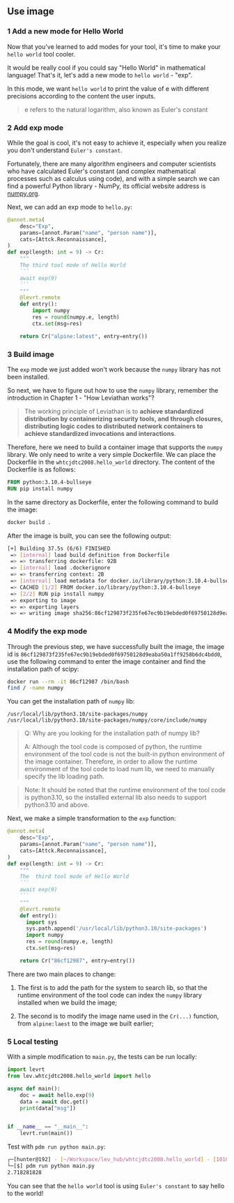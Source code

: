 ## Use image

### 1 Add a new mode for Hello World

Now that you've learned to add modes for your tool, it's time to make your `hello world` tool cooler.

It would be really cool if you could say "Hello World" in mathematical language! That's it, let's add a new mode to `hello world` - "exp".

In this mode, we want `hello world` to print the value of e with different precisions according to the content the user inputs.

> e refers to the natural logarithm, also known as Euler's constant

### 2 Add exp mode
While the goal is cool, it's not easy to achieve it, especially when you realize you don't understand `Euler's constant`.

Fortunately, there are many algorithm engineers and computer scientists who have calculated Euler's constant (and complex mathematical processes such as calculus using code), and with a simple search we can find a powerful Python library - NumPy, its official website address is [numpy.org](https://numpy.org/).

Next, we can add an exp mode to `hello.py`:

```python
@annot.meta(
    desc="Exp",
    params=[annot.Param("name", "person name")],
    cats=[Attck.Reconnaissance],
)
def exp(length: int = 9) -> Cr:
    """
    The third tool mode of Hello World
    ```
    await exp(9)
    ```
    """
    @levrt.remote
    def entry():
        import numpy
        res = round(numpy.e, length)
        ctx.set(msg=res)

    return Cr("alpine:latest", entry=entry())
```

### 3 Build image

The `exp` mode we just added won't work because the `numpy` library has not been installed.

So next, we have to figure out how to use the `numpy` library, remember the introduction in Chapter 1 - "How Leviathan works"?

> The working principle of Leviathan is to **achieve standardized distribution by containerizing security tools, and through closures, distributing logic codes to distributed network containers to achieve standardized invocations and interactions**.

Therefore, here we need to build a container image that supports the `numpy` library. We only need to write a very simple Dockerfile. We can place the Dockerfile in the `whtcjdtc2008.hello_world` directory. The content of the Dockerfile is as follows:

```Dockerfile
FROM python:3.10.4-bullseye
RUN pip install numpy
```

In the same directory as Dockerfile, enter the following command to build the image:

```bash
docker build .
```

After the image is built, you can see the following output:

```bash
[+] Building 37.5s (6/6) FINISHED
 => [internal] load build definition from Dockerfile                                           0.1s
 => => transferring dockerfile: 92B                                                            0.0s
 => [internal] load .dockerignore                                                              0.0s
 => => transferring context: 2B                                                                0.0s
 => [internal] load metadata for docker.io/library/python:3.10.4-bullseye                      0.0s
 => CACHED [1/2] FROM docker.io/library/python:3.10.4-bullseye                                 0.0s
 => [2/2] RUN pip install numpy                                                               35.3s
 => exporting to image                                                                         2.0s
 => => exporting layers                                                                        1.9s
 => => writing image sha256:86cf129873f235fe67ec9b19ebded0f69750128d9eaba50a1ff9258b6dc4bdd0   0.0s
```

### 4 Modify the exp mode

Through the previous step, we have successfully built the image, the image id is `86cf129873f235fe67ec9b19ebded0f69750128d9eaba50a1ff9258b6dc4bdd0`, use the following command to enter the image container and find the installation path of scipy:

```bash
docker run --rm -it 86cf12987 /bin/bash
find / -name numpy
```

You can get the installation path of `numpy` lib:

```
/usr/local/lib/python3.10/site-packages/numpy
/usr/local/lib/python3.10/site-packages/numpy/core/include/numpy
```

> Q: Why are you looking for the installation path of numpy lib?
>
> A: Although the tool code is composed of python, the runtime environment of the tool code is not the built-in python environment of the image container. Therefore, in order to allow the runtime environment of the tool code to load num lib, we need to manually specify the lib loading path.

> Note: It should be noted that the runtime environment of the tool code is python3.10, so the installed external lib also needs to support python3.10 and above.

Next, we make a simple transformation to the `exp` function:

```python
@annot.meta(
    desc="Exp",
    params=[annot.Param("name", "person name")],
    cats=[Attck.Reconnaissance],
)
def exp(length: int = 9) -> Cr:
    """
    The  third tool mode of Hello World
    ```
    await exp(9)
    ```
    """
    @levrt.remote
    def entry():
      import sys
      sys.path.append('/usr/local/lib/python3.10/site-packages')
      import numpy
      res = round(numpy.e, length)
      ctx.set(msg=res)

    return Cr("86cf12987", entry=entry())
```

There are two main places to change:

1. The first is to add the path for the system to search lib, so that the runtime environment of the tool code can index the `numpy` library installed when we build the image;

2. The second is to modify the image name used in the `Cr(...)` function, from `alpine:laest` to the image we built earlier;

### 5 Local testing

With a simple modification to `main.py`, the tests can be run locally:

```python
import levrt
from lev.whtcjdtc2008.hello_world import hello

async def main():
    doc = await hello.exp(9)
    data = await doc.get()
    print(data["msg"])


if __name__ == "__main__":
    levrt.run(main())
```

Test with `pdm run python main.py`:

```bash
┌─[hunter@192] - [~/Workspace/lev_hub/whtcjdtc2008.hello_world] - [10108]
└─[$] pdm run python main.py                                                             [21:42:47]
2.718281828
```

You can see that the `hello world` tool is using `Euler's constant` to say hello to the world!
